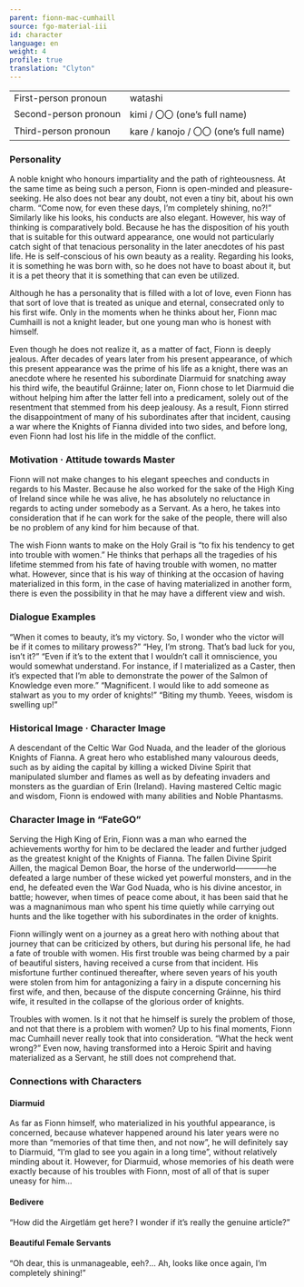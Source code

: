 ```yaml
---
parent: fionn-mac-cumhaill
source: fgo-material-iii
id: character
language: en
weight: 4
profile: true
translation: "Clyton"
---
```


<table>
  <tr><td>First-person pronoun</td><td>watashi</td></tr>
  <tr><td>Second-person pronoun</td><td>kimi / 〇〇 (one’s full name)</td></tr>
  <tr><td>Third-person pronoun</td><td>kare / kanojo / 〇〇 (one’s full name)</td></tr>
</table>

### Personality

A noble knight who honours impartiality and the path of righteousness. At the same time as being such a person, Fionn is open-minded and pleasure-seeking. He also does not bear any doubt, not even a tiny bit, about his own charm. “Come now, for even these days, I’m completely shining, no?!” Similarly like his looks, his conducts are also elegant. However, his way of thinking is comparatively bold. Because he has the disposition of his youth that is suitable for this outward appearance, one would not particularly catch sight of that tenacious personality in the later anecdotes of his past life. He is self-conscious of his own beauty as a reality. Regarding his looks, it is something he was born with, so he does not have to boast about it, but it is a pet theory that it is something that can even be utilized.

Although he has a personality that is filled with a lot of love, even Fionn has that sort of love that is treated as unique and eternal, consecrated only to his first wife. Only in the moments when he thinks about her, Fionn mac Cumhaill is not a knight leader, but one young man who is honest with himself.

Even though he does not realize it, as a matter of fact, Fionn is deeply jealous. After decades of years later from his present appearance, of which this present appearance was the prime of his life as a knight, there was an anecdote where he resented his subordinate Diarmuid for snatching away his third wife, the beautiful Gráinne; later on, Fionn chose to let Diarmuid die without helping him after the latter fell into a predicament, solely out of the resentment that stemmed from his deep jealousy. As a result, Fionn stirred the disappointment of many of his subordinates after that incident, causing a war where the Knights of Fianna divided into two sides, and before long, even Fionn had lost his life in the middle of the conflict.

### Motivation · Attitude towards Master

Fionn will not make changes to his elegant speeches and conducts in regards to his Master. Because he also worked for the sake of the High King of Ireland since while he was alive, he has absolutely no reluctance in regards to acting under somebody as a Servant. As a hero, he takes into consideration that if he can work for the sake of the people, there will also be no problem of any kind for him because of that.

The wish Fionn wants to make on the Holy Grail is “to fix his tendency to get into trouble with women.” He thinks that perhaps all the tragedies of his lifetime stemmed from his fate of having trouble with women, no matter what. However, since that is his way of thinking at the occasion of having materialized in this form, in the case of having materialized in another form, there is even the possibility in that he may have a different view and wish.

### Dialogue Examples

“When it comes to beauty, it’s my victory. So, I wonder who the victor will be if it comes to military prowess?”
“Hey, I’m strong. That’s bad luck for you, isn’t it?”
“Even if it’s to the extent that I wouldn’t call it omniscience, you would somewhat understand. For instance, if I materialized as a Caster, then it’s expected that I’m able to demonstrate the power of the Salmon of Knowledge even more.”
“Magnificent. I would like to add someone as stalwart as you to my order of knights!”
“Biting my thumb. Yeees, wisdom is swelling up!”

### Historical Image · Character Image

A descendant of the Celtic War God Nuada, and the leader of the glorious Knights of Fianna. A great hero who established many valourous deeds, such as by aiding the capital by killing a wicked Divine Spirit that manipulated slumber and flames as well as by defeating invaders and monsters as the guardian of Erin (Ireland). Having mastered Celtic magic and wisdom, Fionn is endowed with many abilities and Noble Phantasms.

### Character Image in “FateGO”

Serving the High King of Erin, Fionn was a man who earned the achievements worthy for him to be declared the leader and further judged as the greatest knight of the Knights of Fianna. The fallen Divine Spirit Aillen, the magical Demon Boar, the horse of the underworld————he defeated a large number of these wicked yet powerful monsters, and in the end, he defeated even the War God Nuada, who is his divine ancestor, in battle; however, when times of peace come about, it has been said that he was a magnanimous man who spent his time quietly while carrying out hunts and the like together with his subordinates in the order of knights.

Fionn willingly went on a journey as a great hero with nothing about that journey that can be criticized by others, but during his personal life, he had a fate of trouble with women. His first trouble was being charmed by a pair of beautiful sisters, having received a curse from that incident. His misfortune further continued thereafter, where seven years of his youth were stolen from him for antagonizing a fairy in a dispute concerning his first wife, and then, because of the dispute concerning Gráinne, his third wife, it resulted in the collapse of the glorious order of knights.

Troubles with women. Is it not that he himself is surely the problem of those, and not that there is a problem with women? Up to his final moments, Fionn mac Cumhaill never really took that into consideration.
“What the heck went wrong?”
Even now, having transformed into a Heroic Spirit and having materialized as a Servant, he still does not comprehend that.

### Connections with Characters

#### Diarmuid

As far as Fionn himself, who materialized in his youthful appearance, is concerned, because whatever happened around his later years were no more than “memories of that time then, and not now”, he will definitely say to Diarmuid, “I’m glad to see you again in a long time”, without relatively minding about it. However, for Diarmuid, whose memories of his death were exactly because of his troubles with Fionn, most of all of that is super uneasy for him…

#### Bedivere

“How did the Airgetlám get here? I wonder if it’s really the genuine article?”

#### Beautiful Female Servants

“Oh dear, this is unmanageable, eeh?… Ah, looks like once again, I’m completely shining!”
